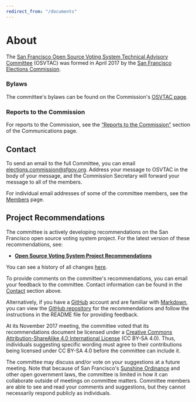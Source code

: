 ```yaml
---
redirect_from: "/documents"
---
```


# About

The [San Francisco Open Source Voting System Technical Advisory
Committee](index) (OSVTAC) was formed in April 2017 by the [San Francisco
Elections Commission](https://sfgov.org/electionscommission).


### Bylaws

The committee's bylaws can be found on the Commission's
[OSVTAC page](https://sfgov.org/electionscommission/osvtac/).

### Reports to the Commission

For reports to the Commission, see the [“Reports to the
Commission”][reports-to-the-commission] section of the Communications page.

[reports-to-the-commission]: communications#reports-to-the-commission


## Contact

To send an email to the full Committee, you can email
<elections.commission@sfgov.org>. Address your message to OSVTAC in the
body of your message, and the Commission Secretary will forward your message
to all of the members.

For individual email addresses of some of the committee members, see the
[Members](members) page.


## Project Recommendations

The committee is actively developing recommendations on the San Francisco
open source voting system project.  For the latest version of these
recommendations, see:

* [**Open Source Voting System Project Recommendations**][osvtac-recommendations]

You can see a history of all changes [here][recommendations-history].

To provide comments on the committee's recommendations, you can email your
feedback to the committee. Contact information can be found in the
[Contact](#contact) section above.

Alternatively, if you have a [GitHub][github] account and are familiar with
[Markdown], you can view the [GitHub repository][recommendations-repo] for
the recommendations and follow the instructions in the README file for
providing feedback.

At its November 2017 meeting, the committee voted that its recommendations
document be licensed under a [Creative Commons Attribution-ShareAlike 4.0
International License](http://creativecommons.org/licenses/by-sa/4.0/)
(CC BY-SA 4.0). Thus, individuals suggesting specific wording must agree
to their contributions being licensed under CC BY-SA 4.0 before the
committee can include it.

The committee may discuss and/or vote on your suggestions at a future
meeting. Note that because of San Francisco's [Sunshine Ordinance] and other
open government laws, the committee is limited in how it can collaborate
outside of meetings on committee matters. Committee members are able to see
and read your comments and suggestions, but they cannot necessarily respond
publicly as individuals.


[github]: https://github.com/
[Markdown]: https://daringfireball.net/projects/markdown/
[osvtac-recommendations]: recommendations/index
[recommendations-history]: https://github.com/OSVTAC/project-recommendations/commits/master
[recommendations-repo]: https://github.com/OSVTAC/project-recommendations
[Sunshine Ordinance]: https://www.sfcityattorney.org/good-government/sunshine/

